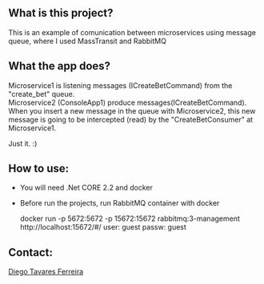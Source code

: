 ## What is this project?
This is an example of comunication between microservices using message queue, where I used MassTransit and RabbitMQ

## What the app does?
Microservice1 is listening messages (ICreateBetCommand) from the "create_bet" queue.  
Microservice2 (ConsoleApp1) produce messages(ICreateBetCommand).  
When you insert a new message in the queue with Microservice2, this new message is going to be intercepted (read) by the "CreateBetConsumer" at Microservice1.  

Just it. :)


## How to use:
- You will need .Net CORE 2.2 and docker 
- Before run the projects, run RabbitMQ container with docker

	docker run -p 5672:5672 -p 15672:15672 rabbitmq:3-management
	http://localhost:15672/#/
	user: guest
	passw: guest


## Contact:
[Diego Tavares Ferreira](https://www.linkedin.com/in/diego-tavares-ferreira/)

